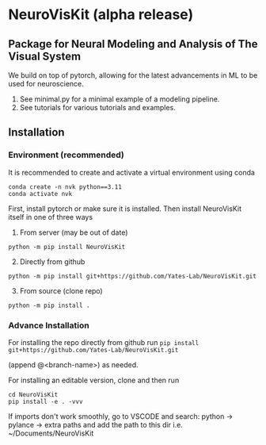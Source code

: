 # NeuroVisKit (alpha release)
## Package for Neural Modeling and Analysis of The Visual System
We build on top of pytorch, allowing for the latest advancements in ML to be used for neuroscience.

1. See minimal.py for a minimal example of a modeling pipeline.
2. See tutorials for various tutorials and examples.

## Installation
### Environment (recommended)
It is recommended to create and activate a virtual environment using conda
```
conda create -n nvk python==3.11
conda activate nvk
```
First, install pytorch or make sure it is installed. Then install NeuroVisKit itself in one of three ways
1. From server (may be out of date)
```
python -m pip install NeuroVisKit
```
2. Directly from github
```
python -m pip install git+https://github.com/Yates-Lab/NeuroVisKit.git
```
3. From source (clone repo)
```
python -m pip install .
```

### Advance Installation
For installing the repo directly from github run `pip install git+https://github.com/Yates-Lab/NeuroVisKit.git`

(append @\<branch-name\>) as needed.

For installing an editable version, clone and then run 

```
cd NeuroVisKit
pip install -e . -vvv
```

If imports don't work smoothly, go to VSCODE and search:
python -> pylance -> extra paths
and add the path to this dir
i.e. ~/Documents/NeuroVisKit
